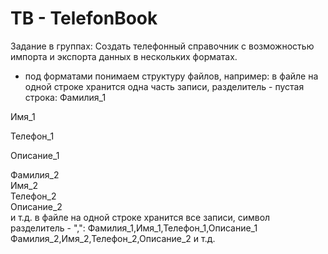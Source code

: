 # TB - TelefonBook
Задание в группах: Создать телефонный справочник с возможностью импорта и экспорта данных в нескольких форматах.
- под форматами понимаем структуру файлов, например: в файле на одной строке хранится одна часть записи, разделитель - пустая строка:
Фамилия_1

Имя_1

Телефон_1

Описание_1

Фамилия_2    
Имя_2    
Телефон_2    
Описание_2    
и т.д.
в файле на одной строке хранится все записи, символ разделитель - ",":
Фамилия_1,Имя_1,Телефон_1,Описание_1
Фамилия_2,Имя_2,Телефон_2,Описание_2
и т.д.
